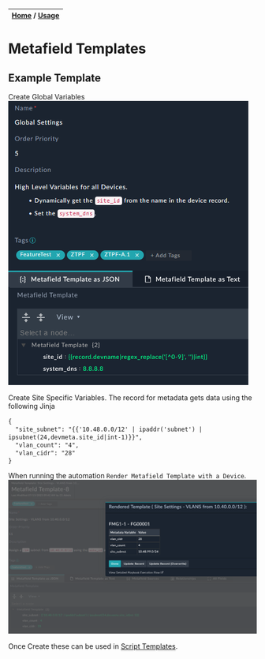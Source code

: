 | [Home](../../README.md) / [Usage](../usage.md) |
|------------------------------------------------|

# Metafield Templates

## Example Template

Create Global Variables
![](../res/modules/metafield-template-example1.png)

Create Site Specific Variables. The record for metadata gets data using the following Jinja
```
{
  "site_subnet": "{{'10.48.0.0/12' | ipaddr('subnet') | ipsubnet(24,devmeta.site_id|int-1)}}",
  "vlan_count": "4",
  "vlan_cidr": "28"
}
```

When running the automation `Render Metafield Template with a Device`. 
![](../res/modules/metafield-template-example2.png)


Once Create these can be used in [Script Templates](./script_templates.md). 